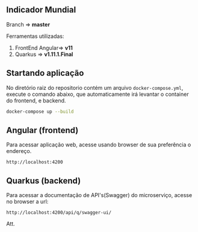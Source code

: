 ## Indicador Mundial

Branch => **master**

Ferramentas utilizadas:

1. FrontEnd Angular=> **v11**
2. Quarkus => **v1.11.1.Final**

## Startando aplicação

No diretório raiz do repositorio contém um arquivo `docker-compose.yml`, execute o comando abaixo, que automaticamente irá levantar
o container do frontend, e backend.

```bash
docker-compose up --build
```

## Angular (frontend)

Para acessar aplicação web, acesse usando browser de sua preferência o endereço.

```
http://localhost:4200
```

## Quarkus (backend)

Para acessar a documentação de API's(Swagger) do microserviço, acesse no browser a url:

```
http://localhost:4200/api/q/swagger-ui/
```

Att.
